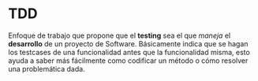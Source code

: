 # TDD

Enfoque de trabajo que propone que el **testing** sea el que *maneja* el **desarrollo** de un proyecto de Software. Básicamente indica que se hagan los testcases de una funcionalidad antes que la funcionalidad misma, esto ayuda a saber más fácilmente como codificar un método o cómo resolver una problemática dada.
